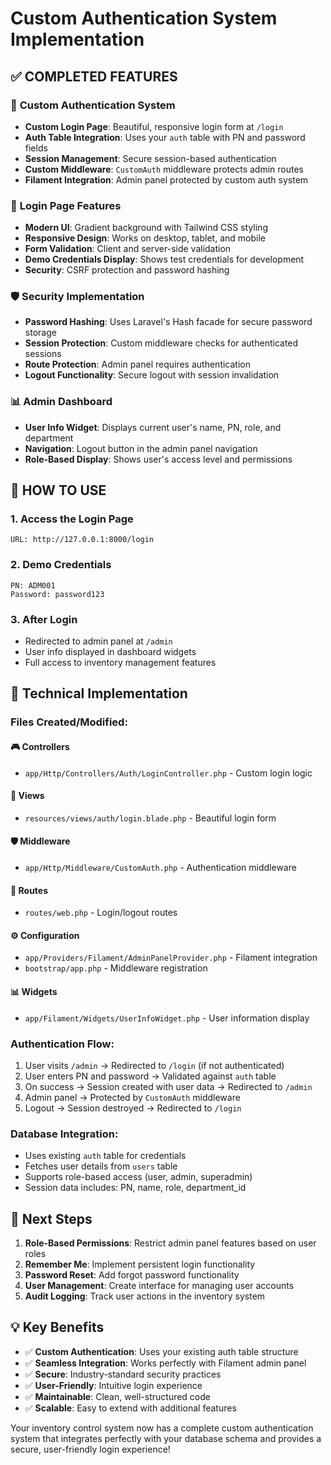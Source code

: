 # Custom Authentication System Implementation

## ✅ **COMPLETED FEATURES**

### 🔐 **Custom Authentication System**
- **Custom Login Page**: Beautiful, responsive login form at `/login`
- **Auth Table Integration**: Uses your `auth` table with PN and password fields
- **Session Management**: Secure session-based authentication
- **Custom Middleware**: `CustomAuth` middleware protects admin routes
- **Filament Integration**: Admin panel protected by custom auth system

### 🎨 **Login Page Features**
- **Modern UI**: Gradient background with Tailwind CSS styling
- **Responsive Design**: Works on desktop, tablet, and mobile
- **Form Validation**: Client and server-side validation
- **Demo Credentials Display**: Shows test credentials for development
- **Security**: CSRF protection and password hashing

### 🛡️ **Security Implementation**
- **Password Hashing**: Uses Laravel's Hash facade for secure password storage
- **Session Protection**: Custom middleware checks for authenticated sessions
- **Route Protection**: Admin panel requires authentication
- **Logout Functionality**: Secure logout with session invalidation

### 📊 **Admin Dashboard**
- **User Info Widget**: Displays current user's name, PN, role, and department
- **Navigation**: Logout button in the admin panel navigation
- **Role-Based Display**: Shows user's access level and permissions

## 🚀 **HOW TO USE**

### 1. **Access the Login Page**
```
URL: http://127.0.0.1:8000/login
```

### 2. **Demo Credentials**
```
PN: ADM001
Password: password123
```

### 3. **After Login**
- Redirected to admin panel at `/admin`
- User info displayed in dashboard widgets
- Full access to inventory management features

## 🔧 **Technical Implementation**

### **Files Created/Modified:**

#### 🎮 **Controllers**
- `app/Http/Controllers/Auth/LoginController.php` - Custom login logic

#### 🎨 **Views**
- `resources/views/auth/login.blade.php` - Beautiful login form

#### 🛡️ **Middleware** 
- `app/Http/Middleware/CustomAuth.php` - Authentication middleware

#### 🔗 **Routes**
- `routes/web.php` - Login/logout routes

#### ⚙️ **Configuration**
- `app/Providers/Filament/AdminPanelProvider.php` - Filament integration
- `bootstrap/app.php` - Middleware registration

#### 📊 **Widgets**
- `app/Filament/Widgets/UserInfoWidget.php` - User information display

### **Authentication Flow:**
1. User visits `/admin` → Redirected to `/login` (if not authenticated)
2. User enters PN and password → Validated against `auth` table
3. On success → Session created with user data → Redirected to `/admin`
4. Admin panel → Protected by `CustomAuth` middleware
5. Logout → Session destroyed → Redirected to `/login`

### **Database Integration:**
- Uses existing `auth` table for credentials
- Fetches user details from `users` table
- Supports role-based access (user, admin, superadmin)
- Session data includes: PN, name, role, department_id

## 🎯 **Next Steps**

1. **Role-Based Permissions**: Restrict admin panel features based on user roles
2. **Remember Me**: Implement persistent login functionality  
3. **Password Reset**: Add forgot password functionality
4. **User Management**: Create interface for managing user accounts
5. **Audit Logging**: Track user actions in the inventory system

## 💡 **Key Benefits**

- ✅ **Custom Authentication**: Uses your existing auth table structure
- ✅ **Seamless Integration**: Works perfectly with Filament admin panel
- ✅ **Secure**: Industry-standard security practices
- ✅ **User-Friendly**: Intuitive login experience
- ✅ **Maintainable**: Clean, well-structured code
- ✅ **Scalable**: Easy to extend with additional features

Your inventory control system now has a complete custom authentication system that integrates perfectly with your database schema and provides a secure, user-friendly login experience!
